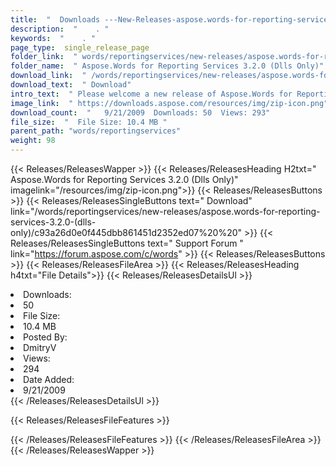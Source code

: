 ```yaml
---
title:  "  Downloads ---New-Releases-aspose.words-for-reporting-services-3.2.0-(dlls-only) . " 
description:  "    . " 
keywords:  "    . " 
page_type:  single_release_page
folder_link:  " words/reportingservices/new-releases/aspose.words-for-reporting-services-3.2.0-(dlls-only)/"
folder_name:  " Aspose.Words for Reporting Services 3.2.0 (Dlls Only)"
download_link:  " /words/reportingservices/new-releases/aspose.words-for-reporting-services-3.2.0-(dlls-only)/c93a26d0e0f445dbb861451d2352ed07"
download_text:  " Download"
intro_text:  " Please welcome a new release of Aspose.Words for Reporting Services that support..."
image_link:  " https://downloads.aspose.com/resources/img/zip-icon.png"
download_count:  "   9/21/2009  Downloads: 50  Views: 293"
file_size:  "  File Size: 10.4 MB "
parent_path: "words/reportingservices"
weight: 98 
---
```


{{< Releases/ReleasesWapper >}}
  {{< Releases/ReleasesHeading H2txt=" Aspose.Words for Reporting Services 3.2.0 (Dlls Only)" imagelink="/resources/img/zip-icon.png">}}
  {{< Releases/ReleasesButtons >}}
    {{< Releases/ReleasesSingleButtons text=" Download" link="/words/reportingservices/new-releases/aspose.words-for-reporting-services-3.2.0-(dlls-only)/c93a26d0e0f445dbb861451d2352ed07%20%20" >}}
    {{< Releases/ReleasesSingleButtons text=" Support Forum " link="https://forum.aspose.com/c/words" >}}
  {{< Releases/ReleasesButtons >}}
  {{< Releases/ReleasesFileArea >}}
    {{< Releases/ReleasesHeading h4txt="File Details">}}
    {{< Releases/ReleasesDetailsUl >}}
             <li>Downloads:</li><li>50</li><li>File Size:</li><li>10.4 MB</li><li>Posted By:</li><li>DmitryV</li><li>Views:</li><li>294</li><li>Date Added:</li><li>9/21/2009</li>
    {{< /Releases/ReleasesDetailsUl >}}

  {{< Releases/ReleasesFileFeatures >}}
      
  {{< /Releases/ReleasesFileFeatures >}}
 {{< /Releases/ReleasesFileArea >}}
{{< /Releases/ReleasesWapper >}}



